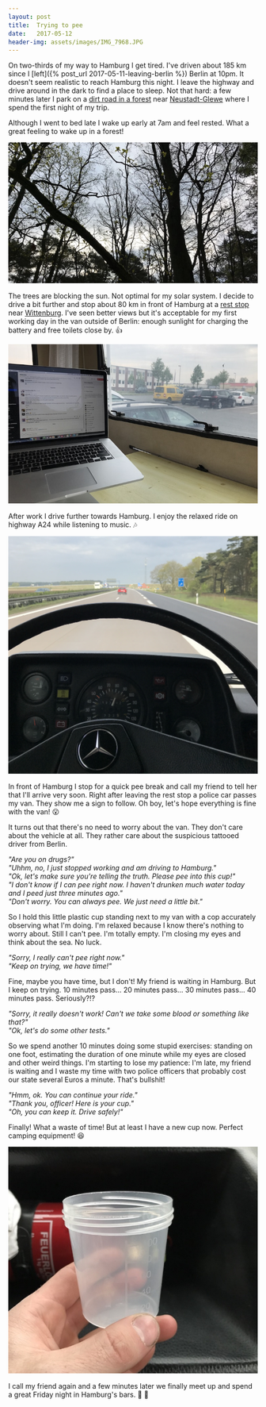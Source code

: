 ```yaml
---
layout: post
title:  Trying to pee
date:   2017-05-12
header-img: assets/images/IMG_7968.JPG
---
```


On two-thirds of my way to Hamburg I get tired. I've driven about 185 km since I [left]({% post_url 2017-05-11-leaving-berlin %}) Berlin at 10pm. It doesn't seem realistic to reach Hamburg this night. I leave the highway and drive around in the dark to find a place to sleep. Not that hard: a few minutes later I park on a [dirt road in a forest](https://goo.gl/maps/pNppiBAUVuT2) near [Neustadt-Glewe](https://www.google.com/maps/place/Neustadt-Glewe,+Germany) where I spend the first night of my trip.

Although I went to bed late I wake up early at 7am and feel rested. What a great feeling to wake up in a forest!

![Forest near Neustadt-Glewe](/assets/images/IMG_7958.JPG)

The trees are blocking the sun. Not optimal for my solar system. I decide to drive a bit further and stop about 80 km in front of Hamburg at a [rest stop](https://goo.gl/maps/W38z47hvdA52) near [Wittenburg](https://www.google.com/maps/place/Wittenburg,+Germany/). I've seen better views but it's acceptable for my first working day in the van outside of Berlin: enough sunlight for charging the battery and free toilets close by. :+1:

![Working at a rest stop near Wittenburg](/assets/images/IMG_7960.JPG)

After work I drive further towards Hamburg. I enjoy the relaxed ride on highway A24 while listening to music. :notes:

![Driving on highway A24](/assets/images/IMG_7959.JPG)

In front of Hamburg I stop for a quick pee break and call my friend to tell her that I'll arrive very soon. Right after leaving the rest stop a police car passes my van. They show me a sign to follow. Oh boy, let's hope everything is fine with the van! :open_mouth:

It turns out that there's no need to worry about the van. They don't care about the vehicle at all. They rather care about the suspicious tattooed driver from Berlin.

*"Are you on drugs?"*<br>
*"Uhhm, no, I just stopped working and am driving to Hamburg."*<br>
*"Ok, let's make sure you're telling the truth. Please pee into this cup!"*<br>
*"I don't know if I can pee right now. I haven't drunken much water today and I peed just three minutes ago."*<br>
*"Don't worry. You can always pee. We just need a little bit."*

So I hold this little plastic cup standing next to my van with a cop accurately observing what I'm doing. I'm relaxed because I know there's nothing to worry about. Still I can't pee. I'm totally empty. I'm closing my eyes and think about the sea. No luck.

*"Sorry, I really can't pee right now."*<br>
*"Keep on trying, we have time!"*

Fine, maybe you have time, but I don't! My friend is waiting in Hamburg. But I keep on trying. 10 minutes pass... 20 minutes pass... 30 minutes pass... 40 minutes pass. Seriously?!?

*"Sorry, it really doesn't work! Can't we take some blood or something like that?"*<br>
*"Ok, let's do some other tests."*

So we spend another 10 minutes doing some stupid exercises: standing on one foot, estimating the duration of one minute while my eyes are closed and other weird things. I'm starting to lose my patience: I'm late, my friend is waiting and I waste my time with two police officers that probably cost our state several Euros a minute. That's bullshit!

*"Hmm, ok. You can continue your ride."*<br>
*"Thank you, officer! Here is your cup."*<br>
*"Oh, you can keep it. Drive safely!"*

Finally! What a waste of time! But at least I have a new cup now. Perfect camping equipment! :satisfied:

![Blastic cup](/assets/images/IMG_7968.JPG)

I call my friend again and a few minutes later we finally meet up and spend a great Friday night in Hamburg's bars. :tada: :beers:
